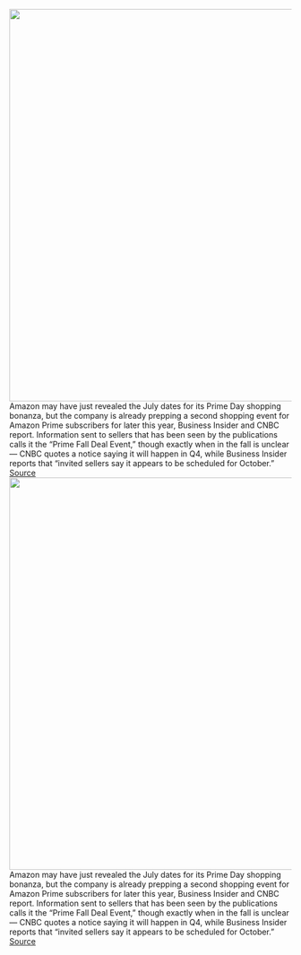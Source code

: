 <img src='https://cdn.vox-cdn.com/thumbor/Or69ut9PBVR-HeZEWZLT4nDbonE=/0x0:2040x1360/1200x800/filters:focal(857x517:1183x843)/cdn.vox-cdn.com/uploads/chorus_image/image/71021468/acastro_181114_1777_amazon_hq2_0004.0.jpg' width='700px' /><br/>
Amazon may have just revealed the July dates for its Prime Day shopping bonanza, but the company is already prepping a second shopping event for Amazon Prime subscribers for later this year, Business Insider and CNBC report. Information sent to sellers that has been seen by the publications calls it the “Prime Fall Deal Event,” though exactly when in the fall is unclear — CNBC quotes a notice saying it will happen in Q4, while Business Insider reports that “invited sellers say it appears to be scheduled for October.”
<a href='https://www.theverge.com/2022/6/27/23185246/amazon-second-prime-exclusive-shopping-event-fall-deal'> Source <a/><img src='https://cdn.vox-cdn.com/thumbor/Or69ut9PBVR-HeZEWZLT4nDbonE=/0x0:2040x1360/1200x800/filters:focal(857x517:1183x843)/cdn.vox-cdn.com/uploads/chorus_image/image/71021468/acastro_181114_1777_amazon_hq2_0004.0.jpg' width='700px' /><br/>
Amazon may have just revealed the July dates for its Prime Day shopping bonanza, but the company is already prepping a second shopping event for Amazon Prime subscribers for later this year, Business Insider and CNBC report. Information sent to sellers that has been seen by the publications calls it the “Prime Fall Deal Event,” though exactly when in the fall is unclear — CNBC quotes a notice saying it will happen in Q4, while Business Insider reports that “invited sellers say it appears to be scheduled for October.”
<a href='https://www.theverge.com/2022/6/27/23185246/amazon-second-prime-exclusive-shopping-event-fall-deal'> Source <a/>